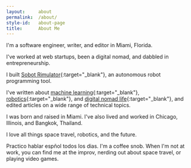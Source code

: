 ```yaml
---
layout:     about
permalink:  /about/
style-id:   about-page
title:      About Me
---
```


I'm a software engineer, writer, and editor in Miami, Florida.

I've worked at web startups, been a digital nomad, and dabbled in entrepreneurship.

I built [Sobot Rimulator](https://github.com/nmccrea/sobot-rimulator){:target="_blank"}, an autonomous robot programming tool.

I've written about [machine learning](https://www.toptal.com/machine-learning/machine-learning-theory-an-introductory-primer#obtain-only-eye-opening-engineers){:target="_blank"}, [robotics](https://www.toptal.com/robotics/programming-a-robot-an-introductory-tutorial#obtain-only-eye-opening-engineers){:target="_blank"}, and [digital nomad life](https://www.toptal.com/freelance/a-digital-nomad-adventure-traveling-with-hacker-paradise#obtain-only-eye-opening-engineers){:target="_blank"}, and edited articles on a wide range of technical topics.

I was born and raised in Miami. I've also lived and worked in Chicago, Illinois, and Bangkok, Thailand.

I love all things space travel, robotics, and the future.

Practico hablar espñol todos los dias. I'm a coffee snob. When I'm not at work, you can find me at the improv, nerding out about space travel, or playing video games.